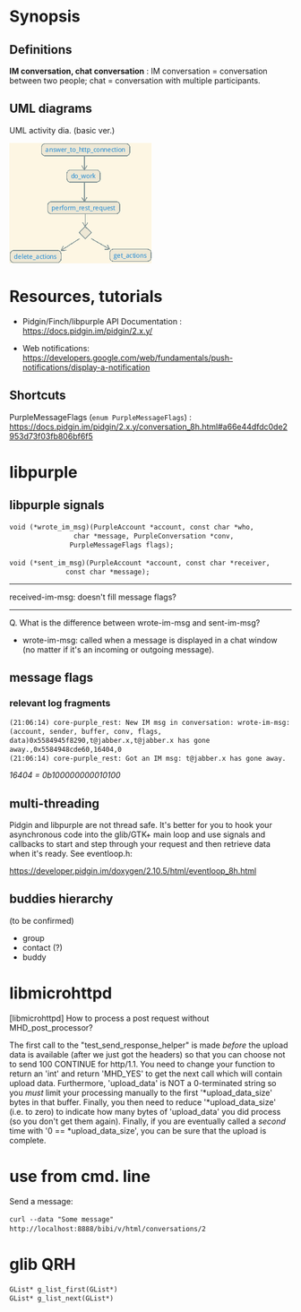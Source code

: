 # Synopsis

## Definitions

**IM conversation, chat conversation** : IM conversation = conversation between two
people; chat = conversation with multiple participants.

## UML diagrams

UML activity dia. (basic ver.)

![purple rest uml 1](uml-purple-rest-activity-dia.png?raw=true "UML activity dia. (basic ver.)")

# Resources, tutorials

* Pidgin/Finch/libpurple API Documentation : https://docs.pidgin.im/pidgin/2.x.y/

* Web notifications: https://developers.google.com/web/fundamentals/push-notifications/display-a-notification

## Shortcuts

PurpleMessageFlags (`enum PurpleMessageFlags`) :
https://docs.pidgin.im/pidgin/2.x.y/conversation_8h.html#a66e44dfdc0de2953d73f03fb806bf6f5

# libpurple

## libpurple signals

```
void (*wrote_im_msg)(PurpleAccount *account, const char *who,
                char *message, PurpleConversation *conv,
               PurpleMessageFlags flags);

void (*sent_im_msg)(PurpleAccount *account, const char *receiver,
              const char *message);
```
-----

received-im-msg: doesn't fill message flags?

-----

Q. What is the difference between wrote-im-msg and sent-im-msg?

- wrote-im-msg: called when a message is displayed in a chat window (no matter if it's an
incoming or outgoing message).

## message flags

### relevant log fragments

```
(21:06:14) core-purple_rest: New IM msg in conversation: wrote-im-msg: (account, sender, buffer, conv, flags, data)0x5584945f8290,t@jabber.x,t@jabber.x has gone away.,0x5584948cde60,16404,0
(21:06:14) core-purple_rest: Got an IM msg: t@jabber.x has gone away.
```
*16404 = 0b100000000010100*

## multi-threading

Pidgin and libpurple are not thread safe.  It's better for you to hook
your asynchronous code into the glib/GTK+ main loop and use signals and
callbacks to start and step through your request and then retrieve data
when it's ready.  See eventloop.h:

https://developer.pidgin.im/doxygen/2.10.5/html/eventloop_8h.html


## buddies hierarchy

(to be confirmed)

* group
 * contact (?)
  * buddy


# libmicrohttpd

[libmicrohttpd] How to process a post request without MHD_post_processor?

The first call to the "test_send_response_helper" is made *before* the
upload data is available (after we just got the headers) so that you can
choose not to send 100 CONTINUE for http/1.1.  You need to change your
function to return an 'int' and return 'MHD_YES' to get the next call
which will contain upload data.  Furthermore, 'upload_data' is NOT a
0-terminated string so you *must* limit your processing manually to the
first '*upload_data_size' bytes in that buffer.  Finally, you then need
to reduce '*upload_data_size'  (i.e. to zero) to indicate how many bytes
of 'upload_data' you did process (so you don't get them again).
Finally, if you are eventually called  a *second* time with '0 ==
*upload_data_size', you can be sure that the upload is complete.


# use from cmd. line

Send a message:

`curl --data "Some message" http://localhost:8888/bibi/v/html/conversations/2`


# glib QRH

```
GList* g_list_first(GList*)
GList* g_list_next(GList*)
```
